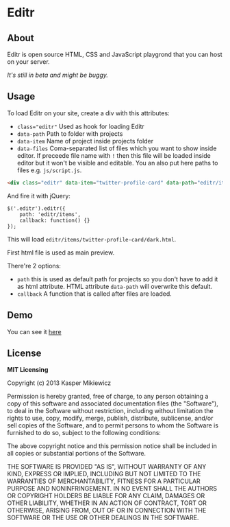 # Editr

## About

Editr is open source HTML, CSS and JavaScript playgrond that you can host on your server.

*It's still in beta and might be buggy.*

## Usage

To load Editr on your site, create a div with this attributes:

* `class="editr"` Used as hook for loading Editr
* `data-path` Path to folder with projects
* `data-item` Name of project inside projects folder
* `data-files` Coma-separated list of files which you want to show inside editor. If preceede file name with `!` then this file will be loaded inside editor but it won't be visible and editable. You an also put here paths to files e.g. `js/script.js`.

```html
<div class="editr" data-item="twitter-profile-card" data-path="editr/items" data-files="dark.html, light.html, reset.css, style.css, js/script.js, !js/jquery.js"></div>
```

And fire it with jQuery:

    $('.editr').editr({
        path: 'editr/items',
        callback: function() {}
    });

This will load `editr/items/twitter-profile-card/dark.html`.

First html file is used as main preview.

There're 2 options:

* `path` this is used as default path for projects so you don't have to add it as html attribute. HTML attribute `data-path` will overwrite this default.
* `callback` A function that is called after files are loaded.

## Demo

You can see it [here](http://5minfork.com/Idered/editr)

## License

**MIT Licensing**

Copyright (c) 2013 Kasper Mikiewicz

Permission is hereby granted, free of charge, to any person obtaining a copy of this software and associated documentation files (the "Software"), to deal in the Software without restriction, including without limitation the rights to use, copy, modify, merge, publish, distribute, sublicense, and/or sell copies of the Software, and to permit persons to whom the Software is furnished to do so, subject to the following conditions:

The above copyright notice and this permission notice shall be included in all copies or substantial portions of the Software.

THE SOFTWARE IS PROVIDED "AS IS", WITHOUT WARRANTY OF ANY KIND, EXPRESS OR IMPLIED, INCLUDING BUT NOT LIMITED TO THE WARRANTIES OF MERCHANTABILITY, FITNESS FOR A PARTICULAR PURPOSE AND NONINFRINGEMENT. IN NO EVENT SHALL THE AUTHORS OR COPYRIGHT HOLDERS BE LIABLE FOR ANY CLAIM, DAMAGES OR OTHER LIABILITY, WHETHER IN AN ACTION OF CONTRACT, TORT OR OTHERWISE, ARISING FROM, OUT OF OR IN CONNECTION WITH THE SOFTWARE OR THE USE OR OTHER DEALINGS IN THE SOFTWARE.
